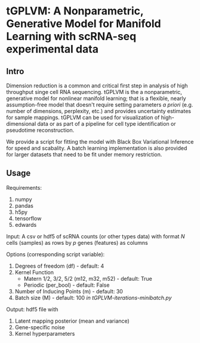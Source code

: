 # tGPLVM: A Nonparametric, Generative Model for Manifold Learning with scRNA-seq experimental data
## Intro

Dimension reduction is a common and critical first step in analysis of high throughput singe cell RNA sequencing. tGPLVM is the a nonparametric, generative model for nonlinear manifold learning; that is a flexible, nearly assumption-free model that doesn't require setting parameters *a priori* (e.g. number of dimensions, perplexity, etc.) and provides uncertainty estimates for sample mappings. tGPLVM can be used for visualization of high-dimensional data or as part of a pipeline for cell type identification or pseudotime reconstruction. 

We provide a script for fitting the model with Black Box Variational Inference for speed and scabality. A batch learning implementation is also provided for larger datasets that need to be fit under memory restriction.

## Usage
Requirements:
1. numpy
2. pandas
3. h5py
4. tensorflow
5. edwards

Input: A csv or hdf5 of scRNA counts (or other types data) with format *N* cells (samples) as rows by *p* genes (features) as columns

Options (corresponding script variable):
1. Degrees of freedom (df) - default: 4
2. Kernel Function
    + Matern 1/2, 3/2, 5/2 (m12, m32, m52) - default: True
    + Periodic (per_bool) - default: False
3. Number of Inducing Points (m) - default: 30
4. Batch size (M) - default: 100 *in tGPLVM-iterations-minibatch.py*

Output: hdf5 file with
1. Latent mapping posterior (mean and variance)
2. Gene-specific noise
3. Kernel hyperparameters

